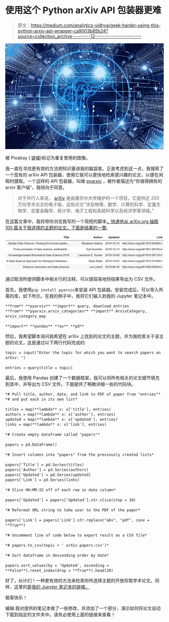 # 使用这个 Python arXiv API 包装器更难

> 原文：<https://medium.com/analytics-vidhya/geek-harder-using-this-python-arxiv-api-wrapper-ca9003b85b24?source=collection_archive---------12----------------------->

![](img/21bead31fc6985465a031083af7dc5a5.png)

被 Pixabay ( [链接](https://pixabay.com/illustrations/artificial-intelligence-brain-think-3382507/))标记为重复使用的图像。

我一直在寻找更有效的方法把知识塞进我的脑袋里。正是考虑到这一点，我搜索了一个现有的 arXiv API 包装器，使用它我可以更快地检索感兴趣的论文，以便在闲暇时摄取。一个这样的 API 包装器，叫做 [pyarxiv](https://github.com/thechrisu/pyarxiv) ，被作者描述为“你值得拥有的 arxiv 客户端”，我倾向于同意。

> 对于外行人来说， [arXiv](http://arxiv.org) 是由康奈尔大学维护的一个项目，它提供近 200 万份学术论文的电子版，这些论文“涉及物理、数学、计算机科学、定量生物学、定量金融学、统计学、电子工程和系统科学以及经济学等领域。”

在这篇文章中，我将带你浏览我写的一个简短的脚本[，快速地从 arXiv.org 抽取 100 篇关于我选择的主题的论文。下面是结果的一瞥:](https://nbviewer.jupyter.org/github/nickmccarty/Tutorials/blob/master/arXiv%20API%20Test.ipynb)

![](img/8f55ac1988b9b1659fe0b2ec3629c048.png)

通过取消所提供脚本中相关行的注释，可以很容易地将结果导出为 CSV 文件。

首先，我使用`pip install pyarxiv`来安装 API 包装器。安装完成后，可以导入所需的库，如下所示。在我的例子中，我将它们输入到我的 Jupyter 笔记本中。

```
**from** **pyarxiv** **import** query, download_entries
**from** **pyarxiv.arxiv_categories** **import** ArxivCategory, arxiv_category_map

**import** **pandas** **as** **pd**
```

然后，我希望脚本询问我希望在 arXiv 上找到的论文的主题，并为我检索关于该主题的论文，这是通过以下两行代码完成的:

```
topic = input("Enter the topic for which you want to search papers on arXiv: ")

entries = query(title = topic)
```

最后，我使用 Pandas 创建了一个数据框架，我可以将所有相关的论文细节填充到其中，并导出为 CSV 文件。下面提供了稍微详细一些的代码块。

```
*# Pull title, author, date, and link to PDF of paper from "entries"*
*# and put each in its own list*

titles = map(**lambda** x: x['title'], entries)
authors = map(**lambda** x: x['author'], entries)
updated = map(**lambda** x: x['updated'], entries)
links = map(**lambda** x: x['link'], entries)

*# Create empty dataframe called "papers"*

papers = pd.DataFrame()

*# Insert columns into "papers" from the previously created lists*

papers['Title'] = pd.Series(titles)
papers['Author'] = pd.Series(authors)
papers['Updated'] = pd.Series(updated)
papers['Link'] = pd.Series(links)

*# Slice HH:MM:SS off of each row in date column*

papers['Updated'] = papers['Updated'].str.slice(stop = 10)

*# Reformat URL string to take user to the PDF of the paper*

papers['Link'] = papers['Link'].str.replace("abs", "pdf", case = **True**)

*# Uncomment line of code below to export result as a CSV file*

*# papers.to_csv(topic + ' arXiv papers.csv')*

*# Sort dataframe in descending order by date*

papers.sort_values(by = 'Updated', ascending = **False**).reset_index(drop = **True**).head(20)
```

好了，伙计们！一种更有效的方法来检索你所选择主题的开放存取学术论文。同样，这里的[是我的 Jupyter 笔记本的链接。](https://nbviewer.jupyter.org/github/nickmccarty/Tutorials/blob/master/arXiv%20API%20Test.ipynb)

极客快乐！

编辑:我对提供的笔记本做了一些修改，并添加了一个部分，演示如何将论文自动下载到指定的文件夹中。请务必使用上面的链接来查看！